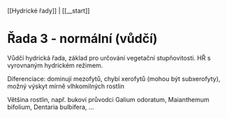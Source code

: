 [[Hydrické řady]] | [[__start]]

# Řada 3 - normální (vůdčí)

Vůdčí hydrická řada, základ pro určování vegetační stupňovitosti. HŘ s vyrovnaným hydrickém režimem.

Diferenciace: dominují mezofytů, chybí xerofytů (mohou být subxerofyty), možný výskyt mírně vlhkomilných rostlin

Většina rostlin, např. bukoví průvodci Galium odoratum, Maianthemum bifolium, Dentaria bulbifera, ...